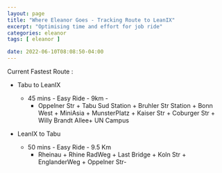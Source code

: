 ```yaml
---
layout: page
title: "Where Eleanor Goes - Tracking Route to LeanIX"
excerpt: "Optimising time and effort for job ride"
categories: eleanor
tags: [ eleanor ]

date: 2022-06-10T08:08:50-04:00
---
```


Current Fastest Route :

* Tabu to LeanIX
  * 45 mins - Easy Ride - 9km - 
    * Oppelner Str + Tabu Sud Station + Bruhler Str Station + Bonn West + MiniAsia + MunsterPlatz + Kaiser Str + Coburger Str + Willy Brandt Allee+ UN Campus

* LeanIX to Tabu
  * 50 mins - Easy Ride - 9.5 Km
    * Rheinau + Rhine RadWeg + Last Bridge + Koln Str + EnglanderWeg + Oppelner Str-

